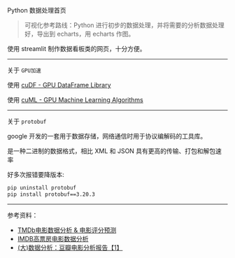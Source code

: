 
Python 数据处理首页

>可视化参考路线：Python 进行初步的数据处理，并将需要的分析数据处理好，导出到 echarts，用 echarts 作图。

使用 streamlit 制作数据看板类的网页，十分方便。

-------------

关于 `GPU加速`

使用 [cuDF - GPU DataFrame Library](https://github.com/rapidsai/cudf)

使用 [cuML - GPU Machine Learning Algorithms](https://github.com/rapidsai/cuml)

-------------

关于 `protobuf`

google 开发的一套用于数据存储，网络通信时用于协议编解码的工具库。

是一种二进制的数据格式，相比 XML 和 JSON 具有更高的传输、打包和解包速率

好多次报错要降版本:

```bash
pip uninstall protobuf
pip install protobuf==3.20.3
```


-------------


参考资料：
- [TMDb电影数据分析 & 电影评分预测](https://www.jianshu.com/p/9d7d56dadcc6)
- [IMDB高票房电影数据分析](https://www.jianshu.com/p/a1fee4b3b5b1)
- [(大)数据分析：豆瓣电影分析报告【1】](https://www.jianshu.com/p/9cd6d73a7a62)
